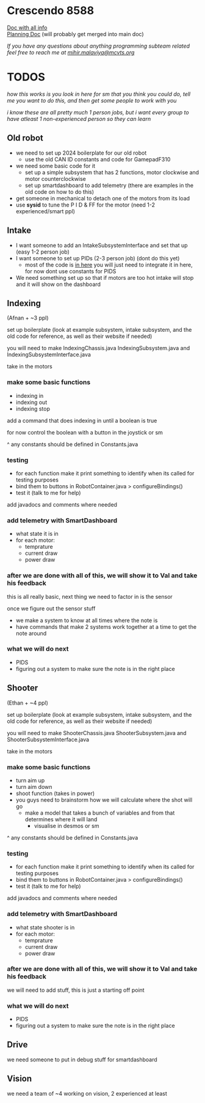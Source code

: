 # Crescendo 8588

[Doc with all info](https://docs.google.com/document/d/1kVM2zx_AzjtKyKTG_mGzInbQ-rBcM5-2JB4lRf7WDtQ/edit)  
[Planning Doc](https://docs.google.com/document/d/1Zz4CwSUwrkcmWaixhhw2TAhLp6Z7IyciOJ-vBNrFHzI/edit) (will probably get merged into main doc) 


*If you have any questions about anything programming subteam related feel free to reach me at mihir.malaviya@mcvts.org* 

# TODOS

*how this works is you look in here for sm that you think you could do, tell me you want to do this, and then get some people to work with you*

*i know these are all pretty much 1 person jobs, but i want every group to have atleast 1 non-experienced person so they can learn*

## Old robot
- we need to set up 2024 boilerplate for our old robot
    - use the old CAN ID constants and code for GamepadF310
- we need some basic code for it
    - set up a simple subsystem that has 2 functions, motor clockwise and motor counterclockwise
    - set up smartdashboard to add telemetry (there are examples in the old code on how to do this)
- get someone in mechanical to detach one of the motors from its load
- use **sysid** to tune the P I D & FF for the motor (need 1-2 experienced/smart ppl)

## Intake
- I want someone to add an IntakeSubsystemInterface and set that up (easy 1-2 person job)
- I want someone to set up PIDs (2-3 person job) (dont do this yet)
    - most of the code is [in here](https://github.com/REVrobotics/SPARK-MAX-Examples/blob/master/Java/Smart%20Motion%20Example/src/main/java/frc/robot/Robot.java) you will just need to integrate it in here, for now dont use constants for PIDS
- We need something set up so that if motors are too hot intake will stop and it will show on the dashboard

## Indexing
(Afnan + ~3 ppl)

set up boilerplate (look at example subsystem, intake subsystem, and the old code for reference, as well as their website if needed)

you will need to make IndexingChassis.java IndexingSubsystem.java and IndexingSubsystemInterface.java

take in the motors

### make some basic functions
- indexing in
- indexing out
- indexing stop

add a command that does indexing in until a boolean is true

for now control the boolean with a button in the joystick or sm

^ any constants should be defined in Constants.java

### testing
- for each function make it print something to identify when its called for testing purposes
- bind them to buttons in RobotContainer.java > configureBindings()
- test it (talk to me for help)

add javadocs and comments where needed

### add telemetry with SmartDashboard
- what state it is in
- for each motor:
    - temprature
    - current draw
    - power draw

### after we are done with all of this, we will show it to Val and take his feedback
this is all really basic, next thing we need to factor in is the sensor

once we figure out the sensor stuff
- we make a system to know at all times where the note is
- have commands that make 2 systems work together at a time to get the note around 


### what we will do next
- PIDS
- figuring out a system to make sure the note is in the right place

## Shooter
(Ethan + ~4 ppl)  

set up boilerplate (look at example subsystem, intake subsystem, and the old code for reference, as well as their website if needed)

you will need to make ShooterChassis.java ShooterSubsystem.java and ShooterSubsystemInterface.java

take in the motors

### make some basic functions
- turn aim up
- turn aim down
- shoot function (takes in power)
- you guys need to brainstorm how we will calculate where the shot will go
    - make a model that takes a bunch of variables and from that determines where it will land
        - visualise in desmos or sm 

^ any constants should be defined in Constants.java

### testing
- for each function make it print something to identify when its called for testing purposes
- bind them to buttons in RobotContainer.java > configureBindings()
- test it (talk to me for help)

add javadocs and comments where needed

### add telemetry with SmartDashboard
- what state shooter is in
- for each motor:
    - temprature
    - current draw
    - power draw

### after we are done with all of this, we will show it to Val and take his feedback
we will need to add stuff, this is just a starting off point

### what we will do next
- PIDS
- figuring out a system to make sure the note is in the right place

## Drive
we need someone to put in debug stuff for smartdashboard 

## Vision
we need a team of ~4 working on vision, 2 experienced at least